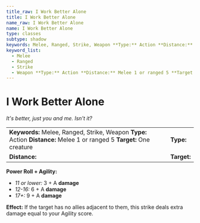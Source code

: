 ```yaml
---
title_raw: I Work Better Alone
title: I Work Better Alone
name_raw: I Work Better Alone
name: I Work Better Alone
type: classes
subtype: shadow
keywords: Melee, Ranged, Strike, Weapon **Type:** Action **Distance:** Melee 1 or ranged 5 **Target:** One creature
keyword_list:
  - Melee
  - Ranged
  - Strike
  - Weapon **Type:** Action **Distance:** Melee 1 or ranged 5 **Target:** One creature
---
```


# I Work Better Alone

*It's better, just you and me. Isn't it?*

|                                                                                                                         |             |
| :---------------------------------------------------------------------------------------------------------------------- | :---------- |
| **Keywords:** Melee, Ranged, Strike, Weapon **Type:** Action **Distance:** Melee 1 or ranged 5 **Target:** One creature | **Type:**   |
| **Distance:**                                                                                                           | **Target:** |

**Power Roll + Agility:**

- *11 or lower:* 3 + A **damage**
- *12-16:* 6 + A **damage**
- *17+:* 9 + A **damage**

**Effect:** If the target has no allies adjacent to them, this strike deals extra damage equal to your Agility score.
